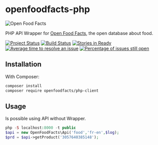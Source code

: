 # openfoodfacts-php
![Open Food Facts](https://static.openfoodfacts.org/images/misc/openfoodfacts-logo-en-178x150.png)

PHP API Wrapper for [Open Food Facts](https://openfoodfacts.org/), the open database about food.

[![Project Status](http://opensource.box.com/badges/active.svg)](http://opensource.box.com/badges)
[![Build Status](https://travis-ci.org/openfoodfacts/openfoodfacts-php.svg?branch=master)](https://travis-ci.org/openfoodfacts/openfoodfacts-php) [![Stories in Ready](https://badge.waffle.io/openfoodfacts/openfoodfacts-php.svg?label=ready&title=Ready)](https://waffle.io/openfoodfacts/openfoodfacts-php)
[![Average time to resolve an issue](https://isitmaintained.com/badge/resolution/openfoodfacts/openfoodfacts-php.svg)](https://isitmaintained.com/project/openfoodfacts/openfoodfacts-php "Average time to resolve an issue")
[![Percentage of issues still open](https://isitmaintained.com/badge/open/openfoodfacts/openfoodfacts-php.svg)](https://isitmaintained.com/project/openfoodfacts/openfoodfacts-php "Percentage of issues still open")

## Installation

With Composer:

```bash
composer install
composer require openfoodfacts/php-client
```

## Usage
Is possible using API without Wrapper.
```php
php -S localhost:8000 -t public
$api = new OpenFoodFacts\Api('food','fr-en',$log);
$prd = $api->getProduct('3057640385148');
```


